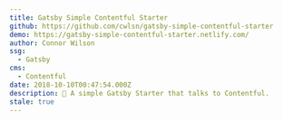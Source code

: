 ```yaml
---
title: Gatsby Simple Contentful Starter
github: https://github.com/cwlsn/gatsby-simple-contentful-starter
demo: https://gatsby-simple-contentful-starter.netlify.com/
author: Connor Wilson
ssg:
  - Gatsby
cms:
  - Contentful
date: 2018-10-10T00:47:54.000Z
description: 🎊 A simple Gatsby Starter that talks to Contentful.
stale: true
---
```

